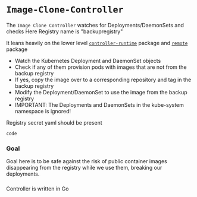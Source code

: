 # `Image-Clone-Controller`

The `Image Clone Controller` watches for Deployments/DaemonSets and checks 
Here Registry name is "backupregistry"

It leans heavily on the lower level
[`controller-runtime`](https://github.com/kubernetes-sigs/controller-runtime) package 
and [`remote`](https://github.com/google/go-containerregistry/tree/main/pkg/v1/remote) package

* Watch the Kubernetes Deployment and DaemonSet objects
* Check if any of them provision pods with images that are not from the backup
registry
* If yes, copy the image over to a corresponding repository and tag in the backup
registry
* Modify the Deployment/DaemonSet to use the image from the backup registry
* IMPORTANT: The Deployments and DaemonSets in the kube-system namespace
is ignored!


Registry secret yaml should be present

```
code
```
### Goal
Goal here is to be safe against the risk of public container images disappearing from the registry while
we use them, breaking our deployments.

### 
Controller is written in Go



